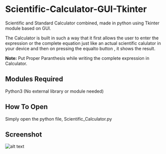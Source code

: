 # Scientific-Calculator-GUI-Tkinter
Scientific and Standard Calculator combined, made in python using Tkinter module based on GUI.

The Calculator is built in such a way that it first allows the user to enter the expression or the complete equation just like an actual scientific calulator in your device and then on pressing the equalto button , it shows the result.

**Note:** Put Proper Paranthesis while writing the complete expression in Calculator.

## Modules Required
 Python3
(No external library or module needed)

## How To Open
Simply open the python file, Scientific_Calculator.py  

## Screenshot
![alt text](https://github.com/lavish619/Python_and_the_Web/blob/master/Scripts/Miscellaneous/Scientific_Calculator_GUI/Screenshots/Screenshot-scientific.jpg?raw=true)
